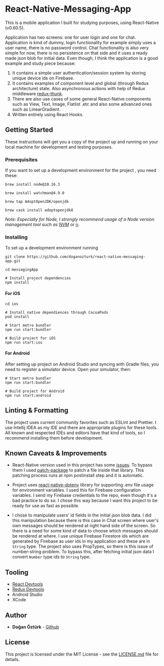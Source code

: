 # React-Native-Messaging-App  
  
This is a mobile application I built for studying purposes, using React-Native (v0.60.5).   
  
Application has two screens: one for user login and one for chat. Application is kind of dummy, login functionality for example simply uses a user name, there is no password control. Chat functionality is also very simple for now, there is no persistence on that side and it uses a ready made json blob for initial data. Even though, I think the application is a good example and study piece because:  
   
 1. It contains a simple user authentication/session system by storing unique device ids on Firebase.   
 2. It contains examples of component level and global (through Redux architecture) state. Also asynchronous actions with help of Redux middleware [redux-thunk](https://github.com/reduxjs/redux-thunk).  
 3. There are also use cases of some general React-Native components such as View, Text, Image, Flatlist .etc and also some advanced ones such as LinearGradient.   
 4. Written entirely using React Hooks.  
  
## Getting Started  
  
These instructions will get you a copy of the project up and running on your local machine for development and testing purposes.  
  
### Prerequisites  
  
If you want to set up a development environment for the project , you need these:  
  
```  
brew install node@10.16.3  
  
brew install watchman@4.9.0  
  
brew tap AdoptOpenJDK/openjdk  
  
brew cask install adoptopenjdk8  
```  
*Note: Especially for Node, I strongly recommend usage of a Node version management tool such as [NVM](https://github.com/nvm-sh/nvm)* or [n](https://github.com/tj/n).  
  
### Installing  
  
To set up a development environment running  
  
```  
git clone https://github.com/doganozturk/react-native-messaging-app.git  
  
cd messagingApp  
  
# Install project dependencies
npm install  
```  
  
#### For iOS   
```  
cd ios   

# Install native dependiences through CocoaPods  
pod install  
  
# Start metro bundler  
npm run start:bundler  
  
# Build project for iOS  
npm run start:ios  
```  
  
#### For Android  
  
After setting up project on Android Studio and syncing with Gradle files, you need to register a simulator device. Open your simulator, then:  
  
```  
# Start metro bundler  
npm run start:bundler  
  
# Build project for Android  
npm run start:android  
```  
  
## Linting & Formatting  
  
The project uses current community favorites such as ESLint and Prettier. I use Intellij IDEA as my IDE and there are appropriate plugins for these tools. All known and respected IDEs and editors have that kind of tools, so I recommend installing them before development.  
  
## Known Caveats & Improvements  
  
- React-Native version used in this project has some [issues](https://github.com/facebook/react-native/issues/25822). To bypass them I used [patch-package](https://github.com/ds300/patch-package) to patch a file inside that library. This patching process runs at npm postinstall step and it is automatic.  
  
- Project uses [react-native-dotenv](https://github.com/zetachang/react-native-dotenv) library for supporting .env file usage for environment variables. I used this for Firebase configuration variables. I send my Firebase credentials to the repo, even though it's a bad practice to do so. I chose this way because I want this project to be ready for use as fast as possible.  
  
- I chose to manipulate users' id fields in the initial json blob data. I did this manipulation because there is this case in Chat screen where user's own messages should be rendered at right hand side of the screen. So there is a need for some kind of data to choose which messages should be rendered at where. I use unique Firebase Firestore ids which are generated by Firebase as user ids in my application and these are in `String` type. The project also uses PropTypes, so there is this issue of number-string problem. To bypass this, after fetching initial json data I convert `Number` type ids to `String` type.  
  
## Tooling  
  
- [React Devtools](https://chrome.google.com/webstore/detail/react-developer-tools/fmkadmapgofadopljbjfkapdkoienihi)  
- [Redux Devtools](https://chrome.google.com/webstore/detail/redux-devtools/lmhkpmbekcpmknklioeibfkpmmfibljd)  
- Android Studio  
- XCode  
  
## Author  
  
* **Doğan Öztürk** - [Github](https://github.com/doganozturk)  
  
## License  
  
This project is licensed under the MIT License - see the [LICENSE.md](LICENSE.md) file for details.
